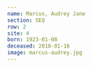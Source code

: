 ```yaml
---
name: Marcus, Audrey Jane
section: SEQ
row: 2
site: 4
born: 1923-01-08
deceased: 2018-01-16
image: marcus-audrey.jpg
---
```


